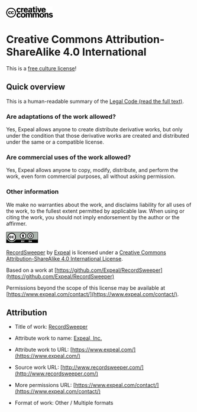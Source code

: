 ![Creative Commons](_assets/creative-commons.png)

# Creative Commons Attribution-ShareAlike 4.0 International

This is a [free culture license](https://creativecommons.org/share-your-work/public-domain/freeworks/)!

## Quick overview

This is a human-readable summary of the [Legal Code (read the full text)](http://creativecommons.org/licenses/by-sa/4.0/).

### Are adaptations of the work allowed?

Yes, Expeal allows anyone to create distribute derivative works, but only under the condition that those derivative works are created and distributed under the same or a compatible license.

### Are commercial uses of the work allowed?

Yes, Expeal allows anyone to copy, modify, distribute, and perform the work, even form commercial purposes, all without asking permission.

### Other information

We make no warranties about the work, and disclaims liability for all uses of the work, to the fullest extent permitted by applicable law. When using or citing the work, you should not imply endorsement by the author or the affirmer.

![CC AS 4.0](_assets/cc-by-sa.png)

[RecordSweeper](http://www.recordsweeper.com/) by [Expeal](https://www.expeal.com/) is licensed under a [Creative Commons Attribution-ShareAlike 4.0 International License](http://creativecommons.org/licenses/by-sa/4.0/).

Based on a work at [https://github.com/Expeal/RecordSweeper](https://github.com/Expeal/RecordSweeper)

Permissions beyond the scope of this license may be available at [https://www.expeal.com/contact/](https://www.expeal.com/contact/).

## Attribution

* Title of work: [RecordSweeper](http://www.recordsweeper.com/)

* Attribute work to name: [Expeal, Inc.](https://www.expeal.com/)

* Attribute work to URL: [https://www.expeal.com/](https://www.expeal.com/)

* Source work URL: [http://www.recordsweeper.com/](http://www.recordsweeper.com/)

* More permissions URL: [https://www.expeal.com/contact/](https://www.expeal.com/contact/)

* Format of work: Other / Multiple formats
